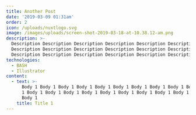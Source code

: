 ```yaml
---
title: Another Post
date: '2019-03-09 01:31am'
order: 2
icon: /uploads/nuxtlogo.svg
image: /images/uploads/screen-shot-2019-03-18-at-10.38.12-am.png
description: >-
  Description Description Description Description Description Description
  Description Description Description Description Description Description
  Description Description Description Description Description Description
technologies:
  - BASH
  - Illustrator
content:
  - text: >-
      Body 1 Body 1 Body 1 Body 1 Body 1 Body 1 Body 1 Body 1 Body 1 Body 1 Body
      1 Body 1 Body 1 Body 1 Body 1 Body 1 Body 1 Body 1 Body 1 Body 1 Body 1
      Body 1
    title: Title 1
---
```


